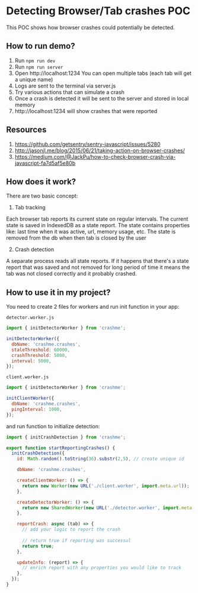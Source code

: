 # Detecting Browser/Tab crashes POC

This POC shows how browser crashes could potentially be detected.

## How to run demo?

1. Run `npm run dev`
2. Run `npm run server`
3. Open http://localhost:1234
You can open multiple tabs (each tab will get a unique name)
4. Logs are sent to the terminal via server.js
5. Try various actions that can simulate a crash
6. Once a crash is detected it will be sent to the server and stored in local memory
7. http://localhost:1234 will show crashes that were reported

## Resources

1. https://github.com/getsentry/sentry-javascript/issues/5280
2. http://jasonjl.me/blog/2015/06/21/taking-action-on-browser-crashes/
3. https://medium.com/@JackPu/how-to-check-browser-crash-via-javascript-fa7d5af5e80b

## How does it work?

There are two basic concept:

1. Tab tracking

Each browser tab reports its current state on regular intervals. The current state is saved in IndexedDB as a state report. 
The state contains properties like: last time when it was active, url, memory usage, etc.
The state is removed from the db when then tab is closed by the user

2. Crash detection

A separate process reads all state reports. If it happens that there's a state report that was saved and not removed for long period of time it means the tab was not closed correctly and it probably crashed. 

## How to use it in my project?

You need to create 2 files for workers and run init function in your app:

`detector.worker.js`

```javascript
import { initDetectorWorker } from 'crashme';

initDetectorWorker({
  dbName: 'crashme.crashes',
  staleThreshold: 60000,
  crashThreshold: 5000,
  interval: 5000,
});
```

`client.worker.js`

```javascript
import { initDetectorWorker } from 'crashme';

initClientWorker({
  dbName: 'crashme.crashes',
  pingInterval: 1000,
});
```

and run function to initialize detection:

```javascript
import { initCrashDetection } from 'crashme';

export function startReportingCrashes() {
  initCrashDetection({
    id: Math.random().toString(36).substr(2,5), // create unique id

    dbName: 'crashme.crashes',

    createClientWorker: () => {
      return new Worker(new URL('./client.worker', import.meta.url));
    },

    createDetectorWorker: () => {
      return new SharedWorker(new URL('./detector.worker', import.meta.url));
    },

    reportCrash: async (tab) => {
      // add your logic to report the crash
        
      // return true if reporting was successul
      return true;
    },

    updateInfo: (report) => {
      // enrich report with any properties you would like to track
    },
  });
}

```


